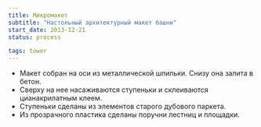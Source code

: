 ```yaml
---
title: Микромакет
subtitle: "Настольный архитектурный макет башни"
start_date: 2013-12-21
status: process

tags: tower
---
```


- Макет собран на оси из металлической шпильки. Снизу она залита в бетон.
- Сверху на нее насаживаются ступеньки и склеиваются цианакрилатным клеем.
- Ступеньки сделаны из элементов старого дубового паркета.
- Из прозрачного пластика сделаны поручни лестниц и площадки.
